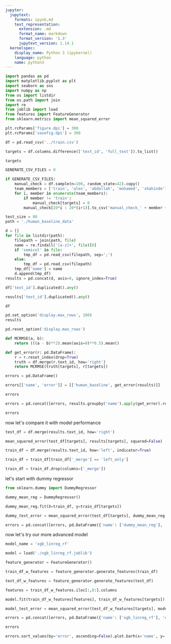 ```yaml
---
jupyter:
  jupytext:
    formats: ipynb,md
    text_representation:
      extension: .md
      format_name: markdown
      format_version: '1.3'
      jupytext_version: 1.14.1
  kernelspec:
    display_name: Python 3 (ipykernel)
    language: python
    name: python3
---
```


```python
import pandas as pd
import matplotlib.pyplot as plt
import seaborn as sns
import numpy as np
from os import listdir
from os.path import join
import re
from joblib import load
from features import FeatureGenerator
from sklearn.metrics import mean_squared_error
```

```python
plt.rcParams['figure.dpi'] = 300
plt.rcParams['savefig.dpi'] = 300
```

```python
df = pd.read_csv('../train.csv')
```

```python
targets = df.columns.difference(['text_id', 'full_text']).to_list()
```

```python
targets
```

```python
GENERATE_CSV_FILES = 0
```

```python
if GENERATE_CSV_FILES:
    manual_check = df.sample(n=100, random_state=42).copy()
    team_members = ['train', 'alex', 'abdallah', 'mohamed', 'shahinde']
    for i, member in enumerate(team_members):
        if member != 'train':
            manual_check[targets] = 0
        manual_check[20*i : 20*(i+1)].to_csv('manual_check_' + member + '.csv')
```

```python
test_size = 80
path = './human_baseline_data'
```

```python
d = []
for file in listdir(path):
    filepath = join(path, file)
    name = re.findall('[a-z]+', file)[0]
    if 'semicol' in file:
        tmp_df = pd.read_csv(filepath, sep=';')
    else:
        tmp_df = pd.read_csv(filepath)
    tmp_df['name'] = name
    d.append(tmp_df)
results = pd.concat(d, axis=0, ignore_index=True)
```

```python
df['text_id'].duplicated().any()
```

```python
results['text_id'].duplicated().any()
```

```python
df
```

```python
pd.set_option('display.max_rows', 100)
results
```

```python
pd.reset_option('display.max_rows')
```

```python
def MCRMSE(a, b):
    return (((a - b)**2).mean(axis=0)**0.5).mean()
```

```python
def get_error(r: pd.DataFrame):
    r = r.reset_index(drop=True)
    truth = df.merge(r.text_id, how='right')
    return MCRMSE(truth[targets], r[targets])
```

```python
errors = pd.DataFrame()
```

```python
errors[['name', 'error']] = [['human_baseline', get_error(results)]]
```

```python
errors
```

```python
errors = pd.concat([errors, results.groupby('name').apply(get_error).reset_index(name='error')], ignore_index=True)
```

```python
errors
```

now let's compare it with model performance

```python
test_df = df.merge(results.text_id, how='right')
```

```python
mean_squared_error(test_df[targets], results[targets], squared=False)
```

```python
train_df = df.merge(results.text_id, how='left', indicator=True)
```

```python
train_df = train_df[train_df['_merge'] == 'left_only']
```

```python
train_df = train_df.drop(columns=['_merge'])
```

let's start with dummy regressor

```python
from sklearn.dummy import DummyRegressor
```

```python
dummy_mean_reg = DummyRegressor()
```

```python
dummy_mean_reg.fit(X=train_df, y=train_df[targets])
```

```python
dummy_test_error = mean_squared_error(test_df[targets], dummy_mean_reg.predict(X=test_df), squared=False)
```

```python
errors = pd.concat([errors, pd.DataFrame({'name': ['dummy_mean_reg'], 'error': [dummy_test_error]})], ignore_index=True)
```

now let's try our more advanced model

```python
model_name = 'xgb_linreg_rf'
```

```python
model = load('./xgb_linreg_rf.joblib')
```

```python
feature_generator = FeatureGenerator()
```

```python
train_df_w_features = feature_generator.generate_features(train_df)
```

```python
test_df_w_features = feature_generator.generate_features(test_df)
```

```python
features = train_df_w_features.iloc[:,8:].columns
```

```python
model.fit(train_df_w_features[features], train_df_w_features[targets])
```

```python
model_test_error = mean_squared_error(test_df_w_features[targets], model.predict(test_df_w_features[features]), squared=False)
```

```python
errors = pd.concat([errors, pd.DataFrame({'name': ['xgb_linreg_rf'], 'error': [model_test_error]})], ignore_index=True)
```

```python
errors
```

```python
errors.sort_values(by='error', ascending=False).plot.barh(x='name', y='error')
```

```python

```
